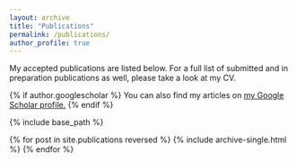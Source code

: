 ```yaml
---
layout: archive
title: "Publications"
permalink: /publications/
author_profile: true
---
```


My accepted publications are listed below. For a full list of submitted and in preparation publications as well, please take a look at my CV. 

{% if author.googlescholar %}
  You can also find my articles on <u><a href="{{}}">my Google Scholar profile</a>.</u>
{% endif %}


{% include base_path %}

{% for post in site.publications reversed %}
  {% include archive-single.html %}
{% endfor %}
